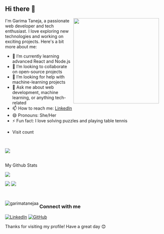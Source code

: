 ## Hi there 👋
<img align="right" width="280" src="https://github.com/user-attachments/assets/7888cfa7-4827-4cf9-bf26-72e24aeff0e3">


I'm Garima Taneja, a passionate web developer and tech enthusiast. I love exploring new technologies and working on exciting projects. Here's a bit more about me:

- 🌱 I’m currently learning advanced React and Node.js
- 👯 I’m looking to collaborate on open-source projects
- 🤔 I’m looking for help with machine-learning projects
- 💬 Ask me about web development, machine learning, or anything tech-related
- 📫 How to reach me: [LinkedIn](https://www.linkedin.com/in/garimataneja/)
- 😄 Pronouns: She/Her
- ⚡ Fun fact: I love solving puzzles and playing table tennis

+ Visit count
<br>

  ![](https://count.getloli.com/get/@garimatanejaa?theme=moebooru)


<br>
My Github Stats

![](http://github-profile-summary-cards.vercel.app/api/cards/profile-details?username=garimatanejaa&theme=dracula) 

![](http://github-profile-summary-cards.vercel.app/api/cards/repos-per-language?username=garimatanejaa&theme=dracula) 
![](http://github-profile-summary-cards.vercel.app/api/cards/most-commit-language?username=garimatanejaa&theme=dracula)


<br>

<p><img align="left" src="https://github-readme-stats.vercel.app/api/top-langs?username=garimatanejaa&show_icons=true&locale=en&layout=compact" alt="garimatanejaa" /></p>


### Connect with me
[![LinkedIn](https://img.shields.io/badge/LinkedIn-blue?style=flat-square&logo=linkedin&logoColor=white)](https://www.linkedin.com/in/garimatanejaa/)
[![GitHub](https://img.shields.io/badge/GitHub-black?style=flat-square&logo=github&logoColor=white)](https://github.com/garimatanejaa)



Thanks for visiting my profile! Have a great day 😊

